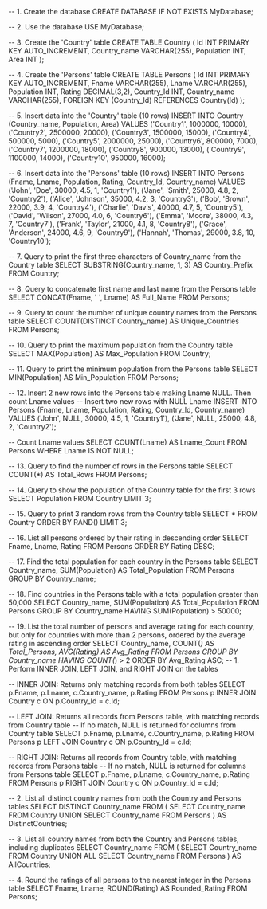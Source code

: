 -- 1. Create the database
CREATE DATABASE IF NOT EXISTS MyDatabase;

-- 2. Use the database
USE MyDatabase;

-- 3. Create the 'Country' table
CREATE TABLE Country (
    Id INT PRIMARY KEY AUTO_INCREMENT,
    Country_name VARCHAR(255),
    Population INT,
    Area INT
);

-- 4. Create the 'Persons' table
CREATE TABLE Persons (
    Id INT PRIMARY KEY AUTO_INCREMENT,
    Fname VARCHAR(255),
    Lname VARCHAR(255),
    Population INT,
    Rating DECIMAL(3,2),
    Country_Id INT,
    Country_name VARCHAR(255),
    FOREIGN KEY (Country_Id) REFERENCES Country(Id)
);

-- 5. Insert data into the 'Country' table (10 rows)
INSERT INTO Country (Country_name, Population, Area) 
VALUES 
('Country1', 1000000, 10000),
('Country2', 2500000, 20000),
('Country3', 1500000, 15000),
('Country4', 500000, 5000),
('Country5', 2000000, 25000),
('Country6', 800000, 7000),
('Country7', 1200000, 18000),
('Country8', 900000, 13000),
('Country9', 1100000, 14000),
('Country10', 950000, 16000);

-- 6. Insert data into the 'Persons' table (10 rows)
INSERT INTO Persons (Fname, Lname, Population, Rating, Country_Id, Country_name)
VALUES
('John', 'Doe', 30000, 4.5, 1, 'Country1'),
('Jane', 'Smith', 25000, 4.8, 2, 'Country2'),
('Alice', 'Johnson', 35000, 4.2, 3, 'Country3'),
('Bob', 'Brown', 22000, 3.9, 4, 'Country4'),
('Charlie', 'Davis', 40000, 4.7, 5, 'Country5'),
('David', 'Wilson', 27000, 4.0, 6, 'Country6'),
('Emma', 'Moore', 38000, 4.3, 7, 'Country7'),
('Frank', 'Taylor', 21000, 4.1, 8, 'Country8'),
('Grace', 'Anderson', 24000, 4.6, 9, 'Country9'),
('Hannah', 'Thomas', 29000, 3.8, 10, 'Country10');

-- 7. Query to print the first three characters of Country_name from the Country table
SELECT SUBSTRING(Country_name, 1, 3) AS Country_Prefix
FROM Country;

-- 8. Query to concatenate first name and last name from the Persons table
SELECT CONCAT(Fname, ' ', Lname) AS Full_Name
FROM Persons;

-- 9. Query to count the number of unique country names from the Persons table
SELECT COUNT(DISTINCT Country_name) AS Unique_Countries
FROM Persons;

-- 10. Query to print the maximum population from the Country table
SELECT MAX(Population) AS Max_Population
FROM Country;

-- 11. Query to print the minimum population from the Persons table
SELECT MIN(Population) AS Min_Population
FROM Persons;

-- 12. Insert 2 new rows into the Persons table making Lname NULL. Then count Lname values
-- Insert two new rows with NULL Lname
INSERT INTO Persons (Fname, Lname, Population, Rating, Country_Id, Country_name)
VALUES ('John', NULL, 30000, 4.5, 1, 'Country1'),
       ('Jane', NULL, 25000, 4.8, 2, 'Country2');

-- Count Lname values
SELECT COUNT(Lname) AS Lname_Count
FROM Persons
WHERE Lname IS NOT NULL;

-- 13. Query to find the number of rows in the Persons table
SELECT COUNT(*) AS Total_Rows
FROM Persons;

-- 14. Query to show the population of the Country table for the first 3 rows
SELECT Population
FROM Country
LIMIT 3;

-- 15. Query to print 3 random rows from the Country table
SELECT *
FROM Country
ORDER BY RAND()
LIMIT 3;

-- 16. List all persons ordered by their rating in descending order
SELECT Fname, Lname, Rating
FROM Persons
ORDER BY Rating DESC;

-- 17. Find the total population for each country in the Persons table
SELECT Country_name, SUM(Population) AS Total_Population
FROM Persons
GROUP BY Country_name;

-- 18. Find countries in the Persons table with a total population greater than 50,000
SELECT Country_name, SUM(Population) AS Total_Population
FROM Persons
GROUP BY Country_name
HAVING SUM(Population) > 50000;

-- 19. List the total number of persons and average rating for each country, but only for countries with more than 2 persons, ordered by the average rating in ascending order
SELECT Country_name, COUNT(*) AS Total_Persons, AVG(Rating) AS Avg_Rating
FROM Persons
GROUP BY Country_name
HAVING COUNT(*) > 2
ORDER BY Avg_Rating ASC;
-- 1. Perform INNER JOIN, LEFT JOIN, and RIGHT JOIN on the tables

-- INNER JOIN: Returns only matching records from both tables
SELECT p.Fname, p.Lname, c.Country_name, p.Rating
FROM Persons p
INNER JOIN Country c ON p.Country_Id = c.Id;

-- LEFT JOIN: Returns all records from Persons table, with matching records from Country table
-- If no match, NULL is returned for columns from Country table
SELECT p.Fname, p.Lname, c.Country_name, p.Rating
FROM Persons p
LEFT JOIN Country c ON p.Country_Id = c.Id;

-- RIGHT JOIN: Returns all records from Country table, with matching records from Persons table
-- If no match, NULL is returned for columns from Persons table
SELECT p.Fname, p.Lname, c.Country_name, p.Rating
FROM Persons p
RIGHT JOIN Country c ON p.Country_Id = c.Id;

-- 2. List all distinct country names from both the Country and Persons tables
SELECT DISTINCT Country_name
FROM (
    SELECT Country_name FROM Country
    UNION
    SELECT Country_name FROM Persons
) AS DistinctCountries;

-- 3. List all country names from both the Country and Persons tables, including duplicates
SELECT Country_name
FROM (
    SELECT Country_name FROM Country
    UNION ALL
    SELECT Country_name FROM Persons
) AS AllCountries;

-- 4. Round the ratings of all persons to the nearest integer in the Persons table
SELECT Fname, Lname, ROUND(Rating) AS Rounded_Rating
FROM Persons;
